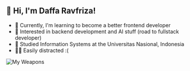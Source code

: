 ## 👋 Hi, I'm Daffa Ravfriza!

- 💪 Currently, I'm learning to become a better frontend developer
- 🤖 Interested in backend development and AI stuff (road to fullstack developer)
- 🏫 Studied Information Systems at the Universitas Nasional, Indonesia
- 🧟‍♂️ Easily distracted :(

![My Weapons](https://github-readme-tech-stack.vercel.app/api/cards?title=My+Weapons&borderRadius=6&lineCount=4&theme=ayu&width=740&line1=HTML5%2Chtml5%2CE34F26%3Bcss3%2Ccss3%2C1572B6%3Bjavascript%2Cjavascript%2CF7DF1E%3Btypescript%2Ctypescript%2C3178C6%3Bphp%2Cphp%2C777BB4%3Bpython%2Cpython%2C3776AB%3B&line2=mysql%2Cmysql%2C4479A1%3Bpostgresql%2Cpostgresql%2C4169E1%3Breact%2Creact%2C61DAFB%3Bnext.js%2Cnext.js%2Cffffff%3Bvite%2Cvite%2C646CFF%3Bastro%2Castro%2CBC52EE%3B&line3=remix%2Cremix%2Cffffff%3Btailwindcss%2Ctailwindcss%2C06B6D4%3Bvue.js%2Cvue%2C4FC08D%3Bnuxt.js%2Cnuxt.js%2C00DC82%3Bcodeigniter%2Ccodeigniter%2CEF4223%3Blaravel%2Claravel%2CFF2D20%3B&line4=node.js%2Cnode.js%2C5FA04E%3Bdeno%2Cdeno%2Cffffff%3Bapache%2Capache%2CD22128%3Bnginx%2Cnginx%2C009639%3Blinux%2Clinux%2Cffffff%3Bobsidian%2Cobsidian%2C7C3AED%3B)
